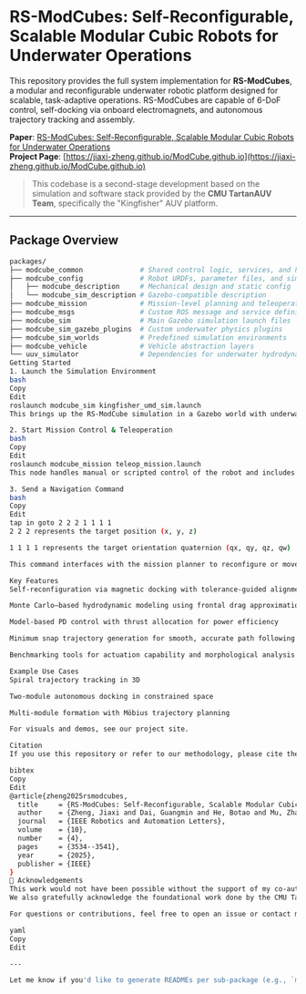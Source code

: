 # RS-ModCubes: Self-Reconfigurable, Scalable Modular Cubic Robots for Underwater Operations

This repository provides the full system implementation for **RS-ModCubes**, a modular and reconfigurable underwater robotic platform designed for scalable, task-adaptive operations. RS-ModCubes are capable of 6-DoF control, self-docking via onboard electromagnets, and autonomous trajectory tracking and assembly.

 **Paper**: [RS-ModCubes: Self-Reconfigurable, Scalable Modular Cubic Robots for Underwater Operations](https://doi.org/10.1109/LRA.2025.3543139)  
 **Project Page**: [https://jiaxi-zheng.github.io/ModCube.github.io](https://jiaxi-zheng.github.io/ModCube.github.io)

> This codebase is a second-stage development based on the simulation and software stack provided by the **CMU TartanAUV Team**, specifically the "Kingfisher" AUV platform.

---

##  Package Overview

```bash
packages/
├── modcube_common              # Shared control logic, services, and helper scripts
├── modcube_config              # Robot URDFs, parameter files, and sim configs
│   ├── modcube_description     # Mechanical design and static config
│   └── modcube_sim_description # Gazebo-compatible description
├── modcube_mission             # Mission-level planning and teleoperation
├── modcube_msgs                # Custom ROS message and service definitions
├── modcube_sim                 # Main Gazebo simulation launch files
├── modcube_sim_gazebo_plugins  # Custom underwater physics plugins
├── modcube_sim_worlds          # Predefined simulation environments
├── modcube_vehicle             # Vehicle abstraction layers
└── uuv_simulator               # Dependencies for underwater hydrodynamics
Getting Started
1. Launch the Simulation Environment
bash
Copy
Edit
roslaunch modcube_sim kingfisher_umd_sim.launch
This brings up the RS-ModCube simulation in a Gazebo world with underwater dynamics enabled.

2. Start Mission Control & Teleoperation
bash
Copy
Edit
roslaunch modcube_mission teleop_mission.launch
This node handles manual or scripted control of the robot and includes keyboard/joystick-based teleoperation.

3. Send a Navigation Command
bash
Copy
Edit
tap in goto 2 2 2 1 1 1 1
2 2 2 represents the target position (x, y, z)

1 1 1 1 represents the target orientation quaternion (qx, qy, qz, qw)

This command interfaces with the mission planner to reconfigure or move the robot in the desired direction.

Key Features
Self-reconfiguration via magnetic docking with tolerance-guided alignment

Monte Carlo–based hydrodynamic modeling using frontal drag approximations

Model-based PD control with thrust allocation for power efficiency

Minimum snap trajectory generation for smooth, accurate path following

Benchmarking tools for actuation capability and morphological analysis

Example Use Cases
Spiral trajectory tracking in 3D

Two-module autonomous docking in constrained space

Multi-module formation with Möbius trajectory planning

For visuals and demos, see our project site.

Citation
If you use this repository or refer to our methodology, please cite the following publication:

bibtex
Copy
Edit
@article{zheng2025rsmodcubes,
  title     = {RS-ModCubes: Self-Reconfigurable, Scalable Modular Cubic Robots for Underwater Operations},
  author    = {Zheng, Jiaxi and Dai, Guangmin and He, Botao and Mu, Zhaoyang and Meng, Zhaochen and Zhang, Tianyi and Zhi, Weiming and Fan, Dixia},
  journal   = {IEEE Robotics and Automation Letters},
  volume    = {10},
  number    = {4},
  pages     = {3534--3541},
  year      = {2025},
  publisher = {IEEE}
}
🤝 Acknowledgements
This work would not have been possible without the support of my co-authors, mentors, and the collaborative teams at Carnegie Mellon University and Westlake University.
We also gratefully acknowledge the foundational work done by the CMU TartanAUV team.

For questions or contributions, feel free to open an issue or contact me via the project website.

yaml
Copy
Edit

---

Let me know if you'd like to generate READMEs per sub-package (e.g., `modcube_mission/README.md`)